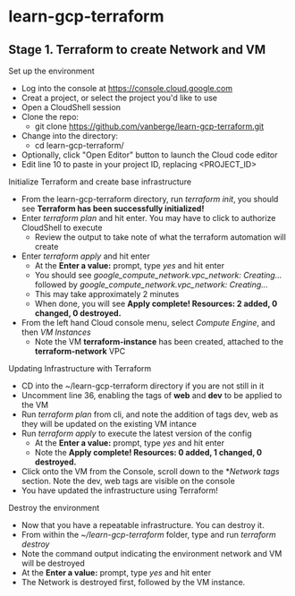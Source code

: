 # learn-gcp-terraform

## Stage 1.  Terraform to create Network and VM
Set up the environment
* Log into the console at https://console.cloud.google.com
* Creat a project, or select the project you'd like to use
* Open a CloudShell session
* Clone the repo:
  * git clone https://github.com/vanberge/learn-gcp-terraform.git
* Change into the directory:
  * cd learn-gcp-terraform/
* Optionally, click "Open Editor" button to launch the Cloud code editor
* Edit line 10 to paste in your project ID, replacing <PROJECT_ID>

Initialize Terraform and create base infrastructure
* From the learn-gcp-terraform directory, run *terraform init*, you should see **Terraform has been successfully initialized!**
* Enter *terraform plan* and hit enter.  You may have to click to authorize CloudShell to execute
  * Review the output to take note of what the terraform automation will create 
* Enter *terraform apply* and hit enter
  * At the **Enter a value:** prompt, type *yes* and hit enter
  * You should see *google_compute_network.vpc_network: Creating...* followed by *google_compute_network.vpc_network: Creating...*
  * This may take approximately 2 minutes
  * When done, you will see **Apply complete! Resources: 2 added, 0 changed, 0 destroyed.**
* From the left hand Cloud console menu, select *Compute Engine*, and then *VM Instances*
  * Note the VM **terraform-instance** has been created, attached to the  **terraform-network** VPC

Updating Infrastructure with Terraform
* CD into the ~/learn-gcp-terraform directory if you are not still in it
* Uncomment line 36, enabling the tags of **web** and **dev** to be applied to the VM
* Run *terraform plan* from cli, and note the addition of tags dev, web as they will be updated on the existing VM intance
* Run *terraform apply* to execute the latest version of the config
  * At the **Enter a value:** prompt, type *yes* and hit enter
  * Note the **Apply complete! Resources: 0 added, 1 changed, 0 destroyed.**
* Click onto the VM from the Console, scroll down to the **Network tags* section.  Note the dev, web tags are visible on the console
* You have updated the infrastructure using Terraform!

Destroy the environment
* Now that you have a repeatable infrastructure.  You can destroy it.
* From within the *~/learn-gcp-terraform* folder, type and run *terraform destroy*
* Note the command output indicating the environment network and VM will be destroyed
* At the **Enter a value:** prompt, type *yes* and hit enter
* The Network is destroyed first, followed by the VM instance. 
